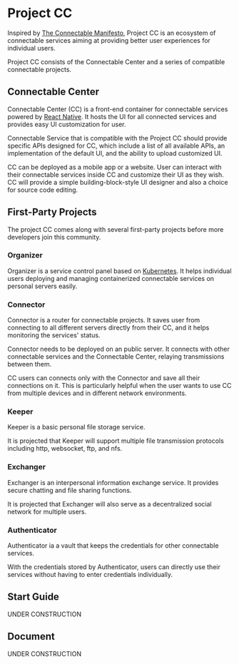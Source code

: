 # Project CC
Inspired by [The Connectable Manifesto][tcm], Project CC is an ecosystem of connectable services aiming at providing better user experiences for individual users. 

Project CC consists of the Connectable Center and a series of compatible connectable projects.

## Connectable Center
Connectable Center (CC) is a front-end container for connectable services powered by [React Native][rn]. It hosts the UI for all connected services and provides easy UI customization for user. 

Connectable Service that is compatible with the Project CC should provide specific APIs designed for CC, which include a list of all available APIs, an implementation of the default UI, and the ability to upload customized UI. 

CC can be deployed as a mobile app or a website. User can interact with their connectable services inside CC and customize their UI as they wish. CC will provide a simple building-block-style UI designer and also a choice for source code editing. 

## First-Party Projects
The project CC comes along with several first-party projects before more developers join this community.

### Organizer 
Organizer is a service control panel based on [Kubernetes][k8s]. It helps individual users deploying and managing containerized connectable services on personal servers easily. 

### Connector
Connector is a router for connectable projects. It saves user from connecting to all different servers directly from their CC, and it helps monitoring the services' status.

Connector needs to be deployed on an public server. It connects with other connectable services and the Connectable Center, relaying transmissions between them. 

CC users can connects only with the Connector and save all their connections on it. This is particularly helpful when the user wants to use CC from multiple devices and in different network environments. 

### Keeper
Keeper is a basic personal file storage service. 

It is projected that Keeper will support multiple file transmission protocols including http, websocket, ftp, and nfs.

### Exchanger
Exchanger is an interpersonal information exchange service. It provides secure chatting and file sharing functions.

It is projected that Exchanger will also serve as a decentralized social network for multiple users. 

### Authenticator
Authenticator ia a vault that keeps the credentials for other connectable services. 

With the credentials stored by Authenticator, users can directly use their services without having to enter credentials individually. 

## Start Guide
UNDER CONSTRUCTION

## Document
UNDER CONSTRUCTION

[tcm]: <https://connectable.rarea.net/>
[rn]: <https://facebook.github.io/react-native/>
[k8s]: <https://kubernetes.io/>
